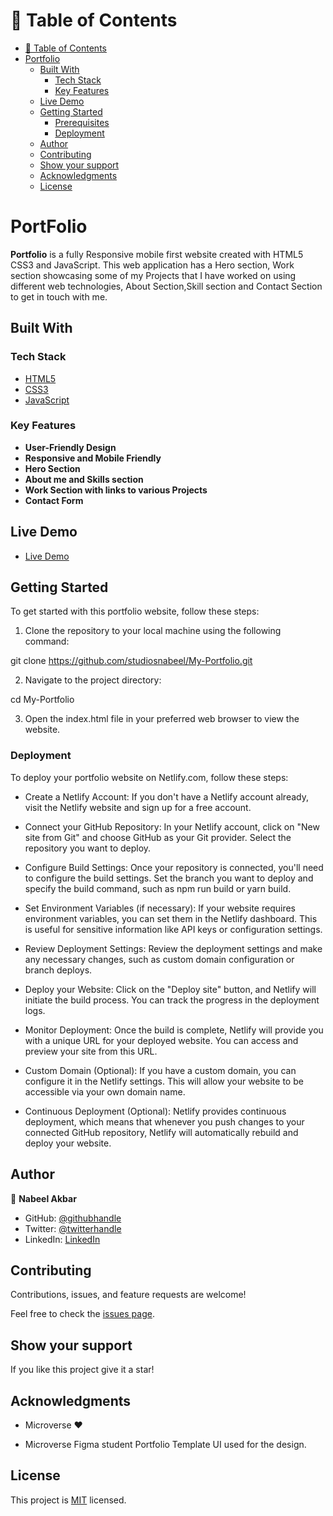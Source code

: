 # 📗 Table of Contents

- [📗 Table of Contents](#-table-of-contents)
- [Portfolio](#portfolio-app)
  - [Built With](#built-with)
    - [Tech Stack](#tech-stack)
    - [Key Features](#key-features)
  - [Live Demo](#live-demo)
  - [Getting Started](#getting-started)
    - [Prerequisites](#prerequisites)
    - [Deployment](#deployment)
  - [Author](#author)
  - [Contributing](#contributing)
  - [Show your support ](#show-your-support-)
  - [Acknowledgments](#acknowledgments)
  - [License](#license)


# PortFolio


**Portfolio** is a fully Responsive mobile first website created with HTML5 CSS3 and JavaScript. This web application has a Hero section, Work section showcasing some of my Projects that I have worked on using different web technologies, About Section,Skill section and Contact Section to get in touch with me.

## Built With

### Tech Stack 

<ul>
  <li><a href="https://developer.mozilla.org/en-US/docs/Web/HTML">HTML5</a></li>
  <li><a href="https://developer.mozilla.org/en-US/docs/Web/CSS">CSS3</a></li>
  <li><a href="https://developer.mozilla.org/en-US/docs/Web/JavaScript">JavaScript</a></li>
</ul>

### Key Features

- **User-Friendly Design**
- **Responsive and Mobile Friendly**
- **Hero Section**
- **About me and Skills section**
- **Work Section with links to various Projects**
- **Contact Form**

## Live Demo 

- [Live Demo](https://nabeel-akbar-portfolio.netlify.app/)

## Getting Started 

To get started with this portfolio website, follow these steps:

1. Clone the repository to your local machine using the following command:

git clone https://github.com/studiosnabeel/My-Portfolio.git

2. Navigate to the project directory:

cd My-Portfolio

3. Open the index.html file in your preferred web browser to view the website.

### Deployment

To deploy your portfolio website on Netlify.com, follow these steps:

- Create a Netlify Account: If you don't have a Netlify account already, visit the Netlify website and sign up for a free account.

- Connect your GitHub Repository: In your Netlify account, click on "New site from Git" and choose GitHub as your Git provider. Select the repository you want to deploy.

- Configure Build Settings: Once your repository is connected, you'll need to configure the build settings. Set the branch you want to deploy and specify the build command, such as npm run build or yarn build.

- Set Environment Variables (if necessary): If your website requires environment variables, you can set them in the Netlify dashboard. This is useful for sensitive information like API keys or configuration settings.

- Review Deployment Settings: Review the deployment settings and make any necessary changes, such as custom domain configuration or branch deploys.

- Deploy your Website: Click on the "Deploy site" button, and Netlify will initiate the build process. You can track the progress in the deployment logs.

- Monitor Deployment: Once the build is complete, Netlify will provide you with a unique URL for your deployed website. You can access and preview your site from this URL.

- Custom Domain (Optional): If you have a custom domain, you can configure it in the Netlify settings. This will allow your website to be accessible via your own domain name.

- Continuous Deployment (Optional): Netlify provides continuous deployment, which means that whenever you push changes to your connected GitHub repository, Netlify will automatically rebuild and deploy your website.

## Author

👤 **Nabeel Akbar**

- GitHub: [@githubhandle](https://github.com/studiosnabeel)
- Twitter: [@twitterhandle](https://twitter.com/StudiosNabeel)
- LinkedIn: [LinkedIn](https://www.linkedin.com/in/studiosnabeel/)

## Contributing 

Contributions, issues, and feature requests are welcome!

Feel free to check the [issues page](https://github.com/studiosnabeel/My-Portfolio/issues).

## Show your support <a name="support"></a>

If you like this project give it a star!

## Acknowledgments 

- Microverse ❤️ 

- Microverse Figma student Portfolio Template UI used for the design.

## License 

This project is [MIT](./license) licensed.
